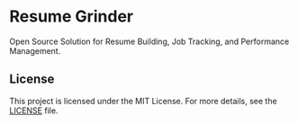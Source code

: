 # Resume Grinder

Open Source Solution for Resume Building, Job Tracking, and Performance Management.

## License

This project is licensed under the MIT License. For more details, see the [LICENSE](LICENSE) file.